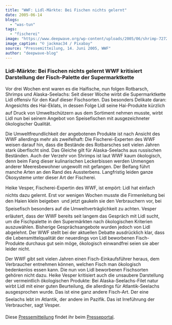 ```yaml
---
title: "WWF: Lidl-Märkte: Bei Fischen nichts gelernt"
date: 2005-06-14
blogs: 
  - "was-tun"
tags: 
  - "fischerei"
image: "https://www.deepwave.org/wp-content/uploads/2005/06/shrimp-727214_1920.jpg"
image_caption: "© jackmac34 / Pixabay"
source: "Pressemitteilung, 14. Juni 2005, WWF"
author: "deepwave-blog"
---
```


### Lidl-Märkte: Bei Fischen nichts gelernt WWF kritisiert Darstellung der Fisch-Palette der Supermarktkette



Vor drei Wochen erst waren es die Haifische, nun folgen Rotbarsch, Shrimps und Alaska-Seelachs: Seit dieser Woche wirbt die Supermarktkette Lidl offensiv für den Kauf dieser Fischsorten. Das besonders Delikate daran: Angesichts des Hai-Eklats, in dessen Folge Lidl seine Hai-Produkte kürzlich auf Druck von Umweltschützern aus dem Sortiment nehmen musste, wirbt Lidl nun bei seinem Angebot von Speisefischen mit ausgezeichneter ökologischer Qualität.

Die Umweltfreundlichkeit der angebotenen Produkte ist nach Ansicht des WWF allerdings mehr als zweifelhaft: Die Fischerei-Experten des WWF weisen darauf hin, dass die Bestände des Rotbarsches seit vielen Jahren stark überfischt sind. Das Gleiche gilt für Alaska-Seelachs aus russischen Beständen. Auch der Verzehr von Shrimps ist laut WWF kaum ökologisch, denn beim Fang dieser kulinarischen Leckerbissen werden Unmengen anderer Meeresbewohner ungewollt mit gefangen. Der Beifang führt manche Arten an den Rand des Aussterbens. Langfristig leiden ganze Ökosysteme unter dieser Art der Fischerei.

Heike Vesper, Fischerei-Expertin des WWF, ist empört: Lidl hat einfach nichts dazu gelernt. Erst vor wenigen Wochen musste die Firmenleitung bei den Haien klein beigeben  und jetzt gaukeln sie den Verbrauchern vor, bei Speisefisch besonders auf die Umweltverträglichkeit zu achten. Vesper erläutert, dass der WWF bereits seit langem das Gespräch mit Lidl sucht, um die Fischpalette in den Supermärkten nach ökologischen Kriterien auszuwählen. Bisherige Gesprächsangebote wurden jedoch von Lidl abgelehnt. Der WWF stellt bei der aktuellen Debatte ausdrücklich klar, dass die Lebensmittelqualität der neuerdings von Lidl beworbenen Fisch-Produkte durchaus gut sein möge, ökologisch einwandfrei seien sie aber leider nicht.

Der WWF gibt seit vielen Jahren einen Fisch-Einkaufsführer heraus, dem Verbraucher entnehmen können, welchen Fisch man ökologisch bedenkenlos essen kann. Die nun von Lidl beworbenen Fischsorten gehören nicht dazu. Heike Vesper kritisiert auch die unsaubere Darstellung der vermeintlich ökologischen Produkte: Bei Alaska-Seelachs-Filet natur wirbt Lidl mit einer guten Beurteilung, die allerdings für Atlantik-Seelachs ausgesprochen wurde. Das ist eine ganz andere Fisch-Art. Der eine Seelachs lebt im Atlantik, der andere im Pazifik. Das ist Irreführung der Verbraucher, sagt Vesper.

Diese [Pressemitteilung](https://www.presseportal.de/pm/6638/690122) findet ihr beim [Presseportal](https://www.presseportal.de/).
